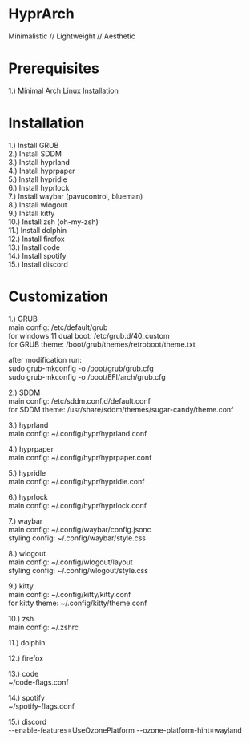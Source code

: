 # HyprArch
Minimalistic // Lightweight // Aesthetic

# Prerequisites
1.) Minimal Arch Linux Installation

# Installation
1.) Install GRUB  
2.) Install SDDM  
3.) Install hyprland  
4.) Install hyprpaper  
5.) Install hypridle  
6.) Install hyprlock  
7.) Install waybar (pavucontrol, blueman)  
8.) Install wlogout  
9.) Install kitty  
10.) Install zsh (oh-my-zsh)  
11.) Install dolphin  
12.) Install firefox  
13.) Install code  
14.) Install spotify  
15.) Install discord  

# Customization
1.) GRUB  
main config: /etc/default/grub  
for windows 11 dual boot: /etc/grub.d/40_custom  
for GRUB theme: /boot/grub/themes/retroboot/theme.txt  
  
after modification run:  
sudo grub-mkconfig -o /boot/grub/grub.cfg  
sudo grub-mkconfig -o /boot/EFI/arch/grub.cfg  
  
2.) SDDM  
main config: /etc/sddm.conf.d/default.conf  
for SDDM theme: /usr/share/sddm/themes/sugar-candy/theme.conf  
  
3.) hyprland  
main config: ~/.config/hypr/hyprland.conf  
  
4.) hyprpaper  
main config: ~/.config/hypr/hyprpaper.conf  
  
5.) hypridle  
main config: ~/.config/hypr/hypridle.conf  
  
6.) hyprlock  
main config: ~/.config/hypr/hyprlock.conf  
  
7.) waybar  
main config: ~/.config/waybar/config.jsonc  
styling config: ~/.config/waybar/style.css  
  
8.) wlogout  
main config: ~/.config/wlogout/layout  
styling config: ~/.config/wlogout/style.css  
  
9.) kitty  
main config: ~/.config/kitty/kitty.conf  
for kitty theme: ~/.config/kitty/theme.conf  
  
10.) zsh  
main config: ~/.zshrc  
  
11.) dolphin  
  
12.) firefox  
  
13.) code  
~/code-flags.conf  
  
14.) spotify  
~/spotify-flags.conf  

15.) discord  
--enable-features=UseOzonePlatform --ozone-platform-hint=wayland  
